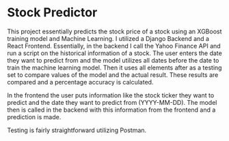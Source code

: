 # Stock Predictor

This project essentially predicts the stock price of a stock using an XGBoost training model and Machine Learning. I utilized a Django Backend and a React Frontend. Essentially, in the backend I call the Yahoo Finance API and run a script on the historical information of a stock. The user enters the date they want to predict from and the model utilizes all dates before the date to train the machine learning model. Then it uses all elements after as a testing set to compare values of the model and the actual result. These results are compared and a percentage accuracy is calculated.

In the frontend the user puts information like the stock ticker they want to predict and the date they want to predict from (YYYY-MM-DD). The model then is called in the backend with this information from the frontend and a prediction is made. 

Testing is fairly straightforward utilizing Postman. 
